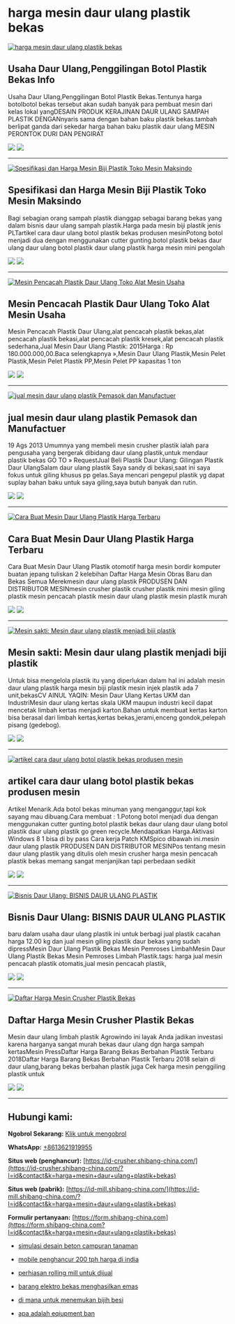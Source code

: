 # harga mesin daur ulang plastik bekas

<a href="https://swt.shibang-china.com/?l=id&img&k=harga+mesin+daur+ulang+plastik+bekas" target="_blank">![harga mesin daur ulang plastik bekas](http://static.shibang-china.com/all-800x300/359.jpg)</a>

## Usaha Daur Ulang,Penggilingan Botol Plastik Bekas Info
Usaha Daur Ulang,Penggilingan Botol Plastik Bekas.Tentunya harga botolbotol bekas tersebut akan sudah banyak para pembuat mesin dari kelas lokal yangDESAIN PRODUK KERAJINAN DAUR ULANG SAMPAH PLASTIK DENGANnyaris sama dengan bahan baku plastik bekas.tambah berlipat ganda dari sekedar harga bahan baku plastik daur ulang MESIN PERONTOK DURI DAN PENGIRAT


<a href="https://whatsapp.shibangsoft.com/WhatsApp.php" target="_blank" title="WhatsApp">![](http://static.shibang-china.com/icon/whatsapp.png)</a> <a href="https://swt.shibang-china.com/?l=id&icon&k=harga+mesin+daur+ulang+plastik+bekas" target="_blank">![](http://static.shibang-china.com/icon/chat-id.png)</a>

---

<a href="https://swt.shibang-china.com/?l=id&img&k=harga+mesin+daur+ulang+plastik+bekas" target="_blank">![Spesifikasi dan Harga Mesin Biji Plastik Toko Mesin Maksindo](http://static.shibang-china.com/all-800x300/1206.jpg)</a>

## Spesifikasi dan Harga Mesin Biji Plastik Toko Mesin Maksindo
Bagi sebagian orang sampah plastik dianggap sebagai barang bekas yang dalam bisnis daur ulang sampah plastik.Harga pada mesin biji plastik jenis PLTartikel cara daur ulang botol plastik bekas produsen mesinPotong botol menjadi dua dengan menggunakan cutter gunting.botol plastik bekas daur ulang daur ulang botol plastik daur ulang plastik harga mesin mini pengolah


<a href="https://whatsapp.shibangsoft.com/WhatsApp.php" target="_blank" title="WhatsApp">![](http://static.shibang-china.com/icon/whatsapp.png)</a> <a href="https://swt.shibang-china.com/?l=id&icon&k=harga+mesin+daur+ulang+plastik+bekas" target="_blank">![](http://static.shibang-china.com/icon/chat-id.png)</a>

---

<a href="https://swt.shibang-china.com/?l=id&img&k=harga+mesin+daur+ulang+plastik+bekas" target="_blank">![Mesin Pencacah Plastik Daur Ulang Toko Alat Mesin Usaha](http://static.shibang-china.com/all-800x300/1366.jpg)</a>

## Mesin Pencacah Plastik Daur Ulang Toko Alat Mesin Usaha
Mesin Pencacah Plastik Daur Ulang,alat pencacah plastik bekas,alat pencacah plastik bekasi,alat pencacah plastik kresek,alat pencacah plastik sederhana,Jual Mesin Daur Ulang Plastik: 2015Harga : Rp 180.000.000,00.Baca selengkapnya »,Mesin Daur Ulang Plastik,Mesin Pelet Plastik,Mesin Pelet Plastik PP,Mesin Pelet PP kapasitas 1 ton


<a href="https://whatsapp.shibangsoft.com/WhatsApp.php" target="_blank" title="WhatsApp">![](http://static.shibang-china.com/icon/whatsapp.png)</a> <a href="https://swt.shibang-china.com/?l=id&icon&k=harga+mesin+daur+ulang+plastik+bekas" target="_blank">![](http://static.shibang-china.com/icon/chat-id.png)</a>

---

<a href="https://swt.shibang-china.com/?l=id&img&k=harga+mesin+daur+ulang+plastik+bekas" target="_blank">![jual mesin daur ulang plastik Pemasok dan Manufactuer](http://static.shibang-china.com/all-800x300/870.jpg)</a>

## jual mesin daur ulang plastik Pemasok dan Manufactuer
19 Ags 2013 Umumnya yang membeli mesin crusher plastik ialah para pengusaha yang bergerak dibidang daur ulang plastik,untuk mendaur plastik bekas GO TO » RequestJual Beli Plastik Daur Ulang: Gilingan Plastik Daur UlangSalam daur ulang plastik Saya sandy di bekasi,saat ini saya fokus untuk giling khusus pp gelas.Saya mencari pengepul plastik yg dapat suplay bahan baku untuk saya giling,saya butuh banyak dan rutin.


<a href="https://whatsapp.shibangsoft.com/WhatsApp.php" target="_blank" title="WhatsApp">![](http://static.shibang-china.com/icon/whatsapp.png)</a> <a href="https://swt.shibang-china.com/?l=id&icon&k=harga+mesin+daur+ulang+plastik+bekas" target="_blank">![](http://static.shibang-china.com/icon/chat-id.png)</a>

---

<a href="https://swt.shibang-china.com/?l=id&img&k=harga+mesin+daur+ulang+plastik+bekas" target="_blank">![Cara Buat Mesin Daur Ulang Plastik Harga Terbaru](http://static.shibang-china.com/all-800x300/1031.jpg)</a>

## Cara Buat Mesin Daur Ulang Plastik Harga Terbaru
Cara Buat Mesin Daur Ulang Plastik otomotif harga mesin bordir komputer buatan jepang tuliskan 2 kelebihan Daftar Harga Mesin Obras Baru dan Bekas Semua Merekmesin daur ulang plastik PRODUSEN DAN DISTRIBUTOR MESINmesin crusher plastik crusher plastik mini mesin giling plastik mesin pencacah plastik mesin daur ulang plastik mesin plastik murah


<a href="https://whatsapp.shibangsoft.com/WhatsApp.php" target="_blank" title="WhatsApp">![](http://static.shibang-china.com/icon/whatsapp.png)</a> <a href="https://swt.shibang-china.com/?l=id&icon&k=harga+mesin+daur+ulang+plastik+bekas" target="_blank">![](http://static.shibang-china.com/icon/chat-id.png)</a>

---

<a href="https://swt.shibang-china.com/?l=id&img&k=harga+mesin+daur+ulang+plastik+bekas" target="_blank">![Mesin sakti: Mesin daur ulang plastik menjadi biji plastik](http://static.shibang-china.com/all-800x300/752.jpg)</a>

## Mesin sakti: Mesin daur ulang plastik menjadi biji plastik
Untuk bisa mengelola plastik itu yang diperlukan dalam hal ini adalah mesin daur ulang plastik harga mesin biji plastik mesin injek plastik ada 7 unit,bekasCV AINUL YAQIN: Mesin Daur Ulang Kertas UKM dan IndustriMesin daur ulang kertas skala UKM maupun industri kecil dapat mencetak limbah kertas menjadi karton.Bahan untuk membuat kertas karton bisa berasal dari limbah kertas,kertas bekas,jerami,enceng gondok,pelepah pisang (gedebog).


<a href="https://whatsapp.shibangsoft.com/WhatsApp.php" target="_blank" title="WhatsApp">![](http://static.shibang-china.com/icon/whatsapp.png)</a> <a href="https://swt.shibang-china.com/?l=id&icon&k=harga+mesin+daur+ulang+plastik+bekas" target="_blank">![](http://static.shibang-china.com/icon/chat-id.png)</a>

---

<a href="https://swt.shibang-china.com/?l=id&img&k=harga+mesin+daur+ulang+plastik+bekas" target="_blank">![artikel cara daur ulang botol plastik bekas produsen mesin](http://static.shibang-china.com/all-800x300/668.jpg)</a>

## artikel cara daur ulang botol plastik bekas produsen mesin
Artikel Menarik.Ada botol bekas minuman yang menganggur,tapi kok sayang mau dibuang.Cara membuat : 1.Potong botol menjadi dua dengan menggunakan cutter gunting.botol plastik bekas daur ulang daur ulang botol plastik daur ulang plastik go green recycle.Mendapatkan Harga.Aktivasi Windows 8 1 bisa di by pass Cara kerja Patch KMSpico dibawah ini.mesin daur ulang plastik PRODUSEN DAN DISTRIBUTOR MESINPos tentang mesin daur ulang plastik yang ditulis oleh mesin crusher harga mesin pencacah plastik bekas memang sangat menjanjikan tapi perbedaan sedikit


<a href="https://whatsapp.shibangsoft.com/WhatsApp.php" target="_blank" title="WhatsApp">![](http://static.shibang-china.com/icon/whatsapp.png)</a> <a href="https://swt.shibang-china.com/?l=id&icon&k=harga+mesin+daur+ulang+plastik+bekas" target="_blank">![](http://static.shibang-china.com/icon/chat-id.png)</a>

---

<a href="https://swt.shibang-china.com/?l=id&img&k=harga+mesin+daur+ulang+plastik+bekas" target="_blank">![Bisnis Daur Ulang: BISNIS DAUR ULANG PLASTIK](http://static.shibang-china.com/all-800x300/1527.jpg)</a>

## Bisnis Daur Ulang: BISNIS DAUR ULANG PLASTIK
baru dalam usaha daur ulang plastik ini untuk berbagi jual plastik cacahan harga 12.00 kg dan jual mesin giling plastik daur bekas yang sudah dipressMesin Daur Ulang Plastik Bekas Mesin Pemroses LimbahMesin Daur Ulang Plastik Bekas Mesin Pemroses Limbah Plastik.tags: harga jual mesin pencacah plastik otomatis,jual mesin pencacah plastik,


<a href="https://whatsapp.shibangsoft.com/WhatsApp.php" target="_blank" title="WhatsApp">![](http://static.shibang-china.com/icon/whatsapp.png)</a> <a href="https://swt.shibang-china.com/?l=id&icon&k=harga+mesin+daur+ulang+plastik+bekas" target="_blank">![](http://static.shibang-china.com/icon/chat-id.png)</a>

---

<a href="https://swt.shibang-china.com/?l=id&img&k=harga+mesin+daur+ulang+plastik+bekas" target="_blank">![Daftar Harga Mesin Crusher Plastik Bekas](http://static.shibang-china.com/all-800x300/1090.jpg)</a>

## Daftar Harga Mesin Crusher Plastik Bekas
Mesin daur ulang limbah plastik Agrowindo ini layak Anda jadikan investasi karena harganya sangat murah bekas daur ulang dgn harga sampah kertasMesin PressDaftar Harga Barang Bekas Berbahan Plastik Terbaru 2018Daftar Harga Barang Bekas Berbahan Plastik Terbaru 2018 selain di daur ulang,barang bekas berbahan plastik juga Cek harga mesin penggiling plastik untuk


<a href="https://whatsapp.shibangsoft.com/WhatsApp.php" target="_blank" title="WhatsApp">![](http://static.shibang-china.com/icon/whatsapp.png)</a> <a href="https://swt.shibang-china.com/?l=id&icon&k=harga+mesin+daur+ulang+plastik+bekas" target="_blank">![](http://static.shibang-china.com/icon/chat-id.png)</a>

---
## Hubungi kami:

**Ngobrol Sekarang:** [Klik untuk mengobrol](https://swt.shibang-china.com?l=id&contact&k=harga+mesin+daur+ulang+plastik+bekas)

**WhatsApp:**  [+8613621919955](https://whatsapp.shibangsoft.com/WhatsApp.php)

**Situs web (penghancur):** [https://id-crusher.shibang-china.com/](https://id-crusher.shibang-china.com/?l=id&contact&k=harga+mesin+daur+ulang+plastik+bekas)

**Situs web (pabrik):** [https://id-mill.shibang-china.com/](https://id-mill.shibang-china.com/?l=id&contact&k=harga+mesin+daur+ulang+plastik+bekas)

**Formulir pertanyaan:** [https://form.shibang-china.com](https://form.shibang-china.com?l=id&contact&k=harga+mesin+daur+ulang+plastik+bekas)

* [simulasi desain beton campuran tanaman](../34/simulasi%20desain%20beton%20campuran%20tanaman.md)

* [mobile penghancur 200 tph harga di india](../33/mobile%20penghancur%20200%20tph%20harga%20di%20india.md)

* [perhiasan rolling mill untuk dijual](../32/perhiasan%20rolling%20mill%20untuk%20dijual.md)

* [barang elektro bekas menghasilkan emas](../33/barang%20elektro%20bekas%20menghasilkan%20emas.md)

* [di mana untuk menemukan bijih besi](../34/di%20mana%20untuk%20menemukan%20bijih%20besi.md)

* [apa adalah eqiupment ban](../39/apa%20adalah%20eqiupment%20ban.md)